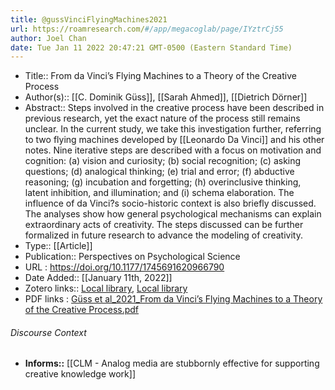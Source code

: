 ```yaml
---
title: @gussVinciFlyingMachines2021
url: https://roamresearch.com/#/app/megacoglab/page/IYztrCj55
author: Joel Chan
date: Tue Jan 11 2022 20:47:21 GMT-0500 (Eastern Standard Time)
---
```


- Title:: From da Vinci’s Flying Machines to a Theory of the Creative Process
- Author(s):: [[C. Dominik Güss]], [[Sarah Ahmed]], [[Dietrich Dörner]]
- Abstract:: Steps involved in the creative process have been described in previous research, yet the exact nature of the process still remains unclear. In the current study, we take this investigation further, referring to two flying machines developed by [[Leonardo Da Vinci]] and his other notes. Nine iterative steps are described with a focus on motivation and cognition: (a) vision and curiosity; (b) social recognition; (c) asking questions; (d) analogical thinking; (e) trial and error; (f) abductive reasoning; (g) incubation and forgetting; (h) overinclusive thinking, latent inhibition, and illumination; and (i) schema elaboration. The influence of da Vinci?s socio-historic context is also briefly discussed. The analyses show how general psychological mechanisms can explain extraordinary acts of creativity. The steps discussed can be further formalized in future research to advance the modeling of creativity.
- Type:: [[Article]]
- Publication:: Perspectives on Psychological Science
- URL : https://doi.org/10.1177/1745691620966790
- Date Added:: [[January 11th, 2022]]
- Zotero links:: [Local library](zotero://select/groups/2451508/items/A5ZW8S9Q), [Local library](https://www.zotero.org/groups/2451508/items/A5ZW8S9Q)
- PDF links : [Güss et al_2021_From da Vinci’s Flying Machines to a Theory of the Creative Process.pdf](zotero://open-pdf/groups/2451508/items/GKFK82MJ)

###### Discourse Context

- **Informs::** [[CLM - Analog media are stubbornly effective for supporting creative knowledge work]]
